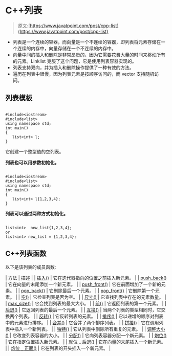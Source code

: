 # C++列表

> 原文:[https://www.javatpoint.com/post/cpp-list](https://www.javatpoint.com/post/cpp-list)

*   列表是一个连续的容器，而向量是一个不连续的容器，即列表将元素存储在一个连续的内存中，向量存储在一个不连续的内存中。
*   向量中间的插入和删除是非常昂贵的，因为它需要花费大量的时间来移动所有的元素。Linklist 克服了这个问题，它是使用列表容器实现的。
*   列表支持双向，并为插入和删除操作提供了一种有效的方法。
*   遍历在列表中很慢，因为列表元素是按顺序访问的，而 vector 支持随机访问。

## 列表模板

```

#include<iostream>
#include<list>
using namespace std;
int main()
{
   list<int> l;
}

```

它创建一个整型值的空列表。

**列表也可以用参数初始化。**

```

#include<iostream>
#include<list>
using namespace std;
int main()
{
   list<int> l{1,2,3,4};
}

```

**列表可以通过两种方式初始化。**

```

list<int>  new_list{1,2,3,4};
or
list<int> new_list = {1,2,3,4};

```

## C++列表函数

以下是该列表的成员函数:

| 方法 | 描述 |
| [插入()](cpp-list-insert-function) | 它在迭代器指向的位置之前插入新元素。 |
| [push_back()](cpp-list-push_back-function) | 它在向量的末尾添加一个新元素。 |
| [push_front()](cpp-list-push_front-function) | 它在前面增加了一个新的元素。 |
| [pop_back()](cpp-list-pop_back-function) | 它删除最后一个元素。 |
| [pop_front()](cpp-list-pop_front-function) | 它删除第一个元素。 |
| [空()](cpp-list-empty-function) | 它检查列表是否为空。 |
| [尺寸()](cpp-list-size-function) | 它查找列表中存在的元素数量。 |
| [max_size()](cpp-list-max_size-function) | 它会找到列表的最大大小。 |
| [前()](cpp-list-front-function) | 它返回列表的第一个元素。 |
| [后退()](cpp-list-back-function) | 它返回列表的最后一个元素。 |
| [互换()](cpp-list-swap-function) | 当两个列表的类型相同时，它交换两个列表。 |
| [反转()](cpp-list-reverse-function) | 它反转列表的元素。 |
| [排序()](cpp-list-sort-function) | 它以递增的顺序对列表中的元素进行排序。 |
| [合并()](cpp-list-merge-function) | 它合并了两个排序列表。 |
| [拼接()](cpp-list-splice-function) | 它在调用列表中插入一个新列表。 |
| [独特()](cpp-list-unique-function) | 它从列表中删除所有重复的元素。 |
| [调整大小()](cpp-list-resize-function) | 它改变列表容器的大小。 |
| [分配()](cpp-list-assign-function) | 它向列表容器分配一个新元素。 |
| [炮位()](cpp-list-emplace-function) | 它在指定位置插入新元素。 |
| [就位 _ 后退()](cpp-list-emplace_back-function) | 它在向量的末尾插入一个新元素。 |
| [炮位 _ 正面()](cpp-list-emplace_front-function) | 它在列表的开头插入一个新元素。 |